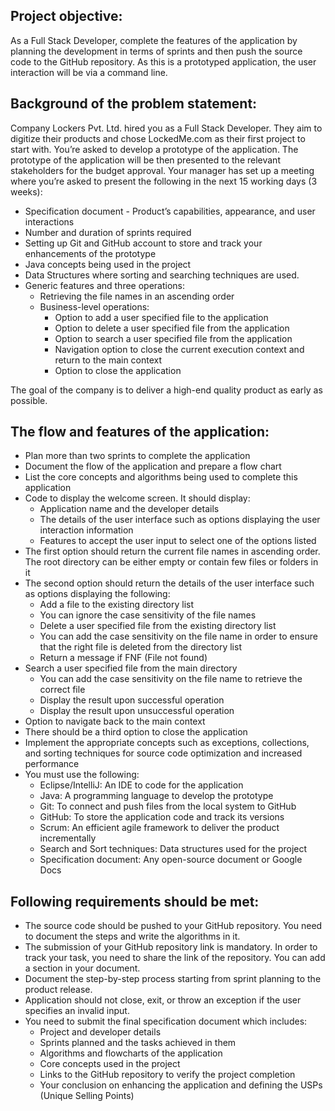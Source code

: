 ## Project objective:
As a Full Stack Developer, complete the features of the application by planning the development in terms of sprints and then push the source code to the GitHub repository. As this is a prototyped application, the user interaction will be via a command line.

## Background of the problem statement:
Company Lockers Pvt. Ltd. hired you as a Full Stack Developer. They aim to digitize their products and chose LockedMe.com as their first project to start with. You’re asked to develop a prototype of the application. The prototype of the application will be then presented to the relevant stakeholders for the budget approval. Your manager has set up a meeting where you’re asked to present the following in the next 15 working days (3 weeks):

- Specification document - Product’s capabilities, appearance, and user interactions
- Number and duration of sprints required
- Setting up Git and GitHub account to store and track your enhancements of the prototype
- Java concepts being used in the project
- Data Structures where sorting and searching techniques are used.
- Generic features and three operations:
  - Retrieving the file names in an ascending order
  - Business-level operations:
    - Option to add a user specified file to the application
    - Option to delete a user specified file from the application
    - Option to search a user specified file from the application
    - Navigation option to close the current execution context and return to the main context
    - Option to close the application

The goal of the company is to deliver a high-end quality product as early as possible.

## The flow and features of the application:
- Plan more than two sprints to complete the application
- Document the flow of the application and prepare a flow chart
- List the core concepts and algorithms being used to complete this application
- Code to display the welcome screen. It should display:
  - Application name and the developer details
  - The details of the user interface such as options displaying the user interaction information
  - Features to accept the user input to select one of the options listed
- The first option should return the current file names in ascending order. The root directory can be either empty or contain few files or folders in it
- The second option should return the details of the user interface such as options displaying the following:
  - Add a file to the existing directory list
  - You can ignore the case sensitivity of the file names
  - Delete a user specified file from the existing directory list
  - You can add the case sensitivity on the file name in order to ensure that the right file is deleted from the directory list
  - Return a message if FNF (File not found)
- Search a user specified file from the main directory
  - You can add the case sensitivity on the file name to retrieve the correct file
  - Display the result upon successful operation
  - Display the result upon unsuccessful operation
- Option to navigate back to the main context
- There should be a third option to close the application
- Implement the appropriate concepts such as exceptions, collections, and sorting techniques for source code optimization and increased performance
- You must use the following:
  - Eclipse/IntelliJ: An IDE to code for the application
  - Java: A programming language to develop the prototype
  - Git: To connect and push files from the local system to GitHub
  - GitHub: To store the application code and track its versions
  - Scrum: An efficient agile framework to deliver the product incrementally
  - Search and Sort techniques: Data structures used for the project
  - Specification document: Any open-source document or Google Docs

## Following requirements should be met:
- The source code should be pushed to your GitHub repository. You need to document the steps and write the algorithms in it.
- The submission of your GitHub repository link is mandatory. In order to track your task, you need to share the link of the repository. You can add a section in your document.
- Document the step-by-step process starting from sprint planning to the product release.
- Application should not close, exit, or throw an exception if the user specifies an invalid input.
- You need to submit the final specification document which includes:
  - Project and developer details
  - Sprints planned and the tasks achieved in them
  - Algorithms and flowcharts of the application
  - Core concepts used in the project
  - Links to the GitHub repository to verify the project completion
  - Your conclusion on enhancing the application and defining the USPs (Unique Selling Points)